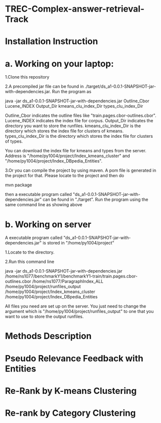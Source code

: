 # TREC-Complex-answer-retrieval-Track

# Installation Instruction

# a. Working on your laptop:

1.Clone this repository

2.A precompiled jar file can be found in ./target/ds_a1-0.0.1-SNAPSHOT-jar-with-dependencies.jar. Run the program as

java -jar ds_a1-0.0.1-SNAPSHOT-jar-with-dependencies.jar Outline_Cbor Lucene_INDEX Output_Dir kmeans_clu_index_Dir types_clu_index_Dir

Outline_Cbor indicates the outline files like "train.pages.cbor-outlines.cbor". Lucene_INDEX indicates the index file for corpus. Output_Dir indicates the directory you want to store the runfiles. kmeans_clu_index_Dir is the directory which stores the index file for clusters of kmeans. types_clu_index_Dir is the directory which stores the index file for clusters of types.

You can download the index file for kmeans and types from the server. Address is "/home/py1004/project/Index_kmeans_cluster" and "/home/py1004/project/Index_DBpedia_Entities".

3.Or you can compile the project by using maven. A pom file is generated in the project for that. Please locate to the project and then do

mvn package

then a executable program called "ds_a1-0.0.1-SNAPSHOT-jar-with-dependencies.jar" can be found in "./target". Run the program using the same command line as showing above

# b. Working on server

A executable program called "ds_a1-0.0.1-SNAPSHOT-jar-with-dependencies.jar" is stored in "/home/py1004/project"

1.Locate to the directory.

2.Run this command line

java -jar ds_a1-0.0.1-SNAPSHOT-jar-with-dependencies.jar /home/ns1077/benchmarkY1/benchmarkY1-train/train.pages.cbor-outlines.cbor /home/ns1077/ParagraphIndex_ALL /home/py1004/project/runfiles_output /home/py1004/project/Index_kmeans_cluster /home/py1004/project/Index_DBpedia_Entities

All files you need are set up on the server. You just need to change the argument which is "/home/py1004/project/runfiles_output" to one that you want to use to store the output runfiles.

# Methods Description

# Pseudo Relevance Feedback with Entities

# Re-Rank by K-means Clustering

# Re-rank by Category Clustering


